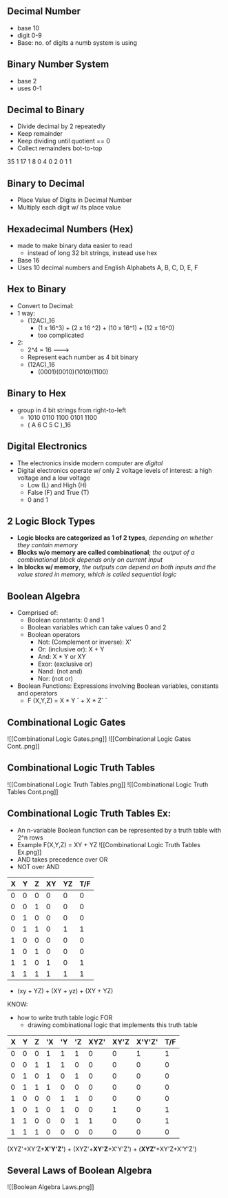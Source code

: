## Decimal Number
- base 10
- digit 0-9
- Base: no. of digits a numb system is using

## Binary Number System
- base 2
- uses 0-1

## Decimal to Binary
- Divide decimal by 2 repeatedly
- Keep remainder
- Keep dividing until quotient == 0
- Collect remainders bot-to-top

35 1
17 1
8 0
4 0
2 0
1 1
## Binary to Decimal
- Place Value of Digits in Decimal Number 
- Multiply each digit w/ its place value

## Hexadecimal Numbers (Hex)
- made to make binary data easier to read
	- instead of long 32 bit strings, instead use hex
- Base 16
- Uses 10 decimal numbers and English Alphabets
	A, B, C, D, E, F

## Hex to Binary
- Convert to Decimal:
- 1 way:
	- (12AC)_16
		- (1 x 16^3) + (2 x 16 ^2) + (10 x 16^1) + (12 x 16^0)
		- too complicated
- 2:
	- 2^4 = 16 --->
	- Represent each number as 4 bit binary
	- (12AC)_16
		- (0001)(0010)(1010)(1100)

## Binary to Hex
- group in 4 bit strings from right-to-left
	- 1010 0110 1100 0101 1100
	- ( A 6 C 5 C )\_16
## Digital Electronics
- The electronics inside modern computer are *digital*
- Digital electronics operate w/ only 2 voltage levels of interest: a high voltage and a low voltage
	- Low (L) and High (H)
	- False (F) and True (T)
	- 0 and 1

## 2 Logic Block Types
- **Logic blocks are categorized as 1 of 2 types**, *depending on whether they contain memory*
- **Blocks w/o memory are called combinational**; *the output of a combinational block depends only on current input*
- **In blocks w/ memory**, *the outputs can depend on both inputs and the value stored in memory, which is called sequential logic*

## Boolean Algebra
- Comprised of:
	- Boolean constants: 0 and 1
	- Boolean variables which can take values 0 and 2
	- Boolean operators
		- Not: (Complement or inverse): X'
		- Or: (inclusive or): X + Y
		- And: X * Y or XY
		- Exor: (exclusive or)
		- Nand: (not and)
		- Nor: (not or)
- Boolean Functions: Expressions involving Boolean variables, constants and operators
	- F (X,Y,Z) = X * Y \` + X * Z\` `

## Combinational Logic Gates
![[Combinational Logic Gates.png]]
![[Combinational Logic Gates Cont..png]]
## Combinational Logic Truth Tables
![[Combinational Logic Truth Tables.png]]
![[Combinational Logic Truth Tables Cont.png]]

## Combinational Logic Truth Tables Ex:
- An n-variable Boolean function can be represented by a truth table with 2^n rows
- Example F(X,Y,Z) = XY + YZ
	![[Combinational Logic Truth Tables Ex.png]]
- AND takes precedence over OR
- NOT over AND

| X   | Y   | Z   | XY  | YZ  | T/F |
| --- | --- | --- | --- | --- | --- |
| 0   | 0   | 0   | 0   | 0   | 0   |
| 0   | 0   | 1   | 0   | 0   | 0   |
| 0   | 1   | 0   | 0   | 0   | 0   |
| 0   | 1   | 1   | 0   | 1   | 1   |
| 1   | 0   | 0   | 0   | 0   | 0   |
| 1   | 0   | 1   | 0   | 0   | 0   |
| 1   | 1   | 0   | 1   | 0   | 1   |
| 1   | 1   | 1   | 1   | 1   | 1   |
- (xy + YZ) + (XY + yz) + (XY + YZ)

KNOW:
- how to write truth table logic FOR
	- drawing combinational logic that implements this truth table


| X   | Y   | Z   | 'X  | 'Y  | 'Z  | XYZ' | XY'Z | X'Y'Z' | T/F |
| --- | --- | --- | --- | --- | --- | ---- | ---- | ------ | --- |
| 0   | 0   | 0   | 1   | 1   | 1   | 0    | 0    | 1      | 1   |
| 0   | 0   | 1   | 1   | 1   | 0   | 0    | 0    | 0      | 0   |
| 0   | 1   | 0   | 1   | 0   | 1   | 0    | 0    | 0      | 0   |
| 0   | 1   | 1   | 1   | 0   | 0   | 0    | 0    | 0      | 0   |
| 1   | 0   | 0   | 0   | 1   | 1   | 0    | 0    | 0      | 0   |
| 1   | 0   | 1   | 0   | 1   | 0   | 0    | 1    | 0      | 1   |
| 1   | 1   | 0   | 0   | 0   | 1   | 1    | 0    | 0      | 1   |
| 1   | 1   | 1   | 0   | 0   | 0   | 0    | 0    | 0      | 0   |

(XYZ'+XY'Z+**X'Y'Z'**) + (XYZ'+**XY'Z**+X'Y'Z') + (**XYZ'**+XY'Z+X'Y'Z')

## Several Laws of Boolean Algebra
![[Boolean Algebra Laws.png]]
